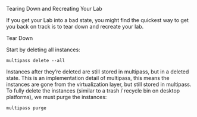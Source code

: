 Tearing Down and Recreating Your Lab

If you get your Lab into a bad state, you might find the quickest way to get you back on track is to tear down and recreate your lab.

Tear Down

Start by deleting all instances:
```
multipass delete --all
```
Instances after they’re deleted are still stored in multipass, but in a deleted state. This is an implementation detail of multipass, this means the instances are gone from the virtualization layer, but still stored in multipass. To fully delete the instances (similar to a trash / recycle bin on desktop platforms), we must purge the instances:
```
multipass purge
```
